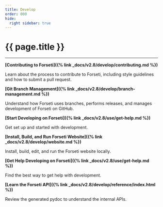 ```yaml
---
title: Develop
order: 000
hide:
  right sidebar: true
---
```


# {{ page.title }}

---

**[Contributing to Forseti]({% link _docs/v2.8/develop/contributing.md %})**

Learn about the process to contribute to Forseti, including style guidelines and how to submit
a pull request.

**[Git Branch Management]({% link _docs/v2.8/develop/branch-management.md %})**

Understand how Forseti uses branches, performs releases, and manages development of Forseti on
GitHub.

**[Start Developing on Forseti]({% link _docs/v2.8/use/get-help.md %})**

Get set up and started with development.

**[Install, Build, and Run Forseti Website]({% link _docs/v2.8/develop/website.md %})**

Install, build, edit, and run the Forseti website locally.

**[Get Help Developing on Forseti]({% link _docs/v2.8/use/get-help.md %})**

Find the best way to get help with development.

**[Learn the Forseti API]({% link _docs/v2.8/develop/reference/index.html %})**

Review the generated pydoc to understand the internal APIs.
